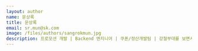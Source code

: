 ```yaml
---
layout: author
name: 문상록
title: 문상록
email: sr.mun@sk.com
image: /files/authors/sangrokmun.jpg
description: 프로모션 개발 | Backend 엔지니어 | 쿠폰/정산개발팀 | 강철부대를 보면서 "안 되면 되게 하라!"구호에는 공감했고, "행동으로 논리를 대변하고 결과로써 과정을 입증한다"구에는 비공감했습니다.
---
```


